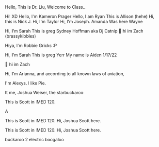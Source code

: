

Hello, This is Dr. Liu, Welcome to Class..


Hi! XD
Hello, I'm Kameron Prager
Hello, I am Ryan
This is Allison (hehe)
Hi, this is Nick J.
Hi, I'm Taylor
Hi, I'm Joseph. 
Amanda Was here
Wayne


Hi, I'm Sarah
This is greg
Sydney Hoffman aka Dj Catnip
🤭 hi im Zach (brassykibbles)


Hiya, I'm Robbie Gricks :P


Hi, I'm Sarah
This is greg
Yerr My name is Aiden 1/17/22


🤭 hi im Zach


Hi, I'm Arianna, and according to all known laws
of aviation,

I'm Alexys. I like Pie.

It me, Joshua Weiser, the starbuckaroo


This is Scott in IMED 120.


A


This is Scott in IMED 120.
Hi, Joshua Scott here.


This is Scott in IMED 120.
Hi, Joshua Scott here.


buckaroo 2 electric boogaloo

